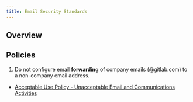 ```yaml
---
title: Email Security Standards
---
```


## Overview



## Policies

1. Do not configure email **forwarding** of company emails (@gitlab.com) to a non-company email address.
  - [Acceptable Use Policy - Unacceptable Email and Communications Activities](https://handbook.gitlab.com/handbook/people-group/acceptable-use-policy/#unacceptable-email-and-communications-activities)
